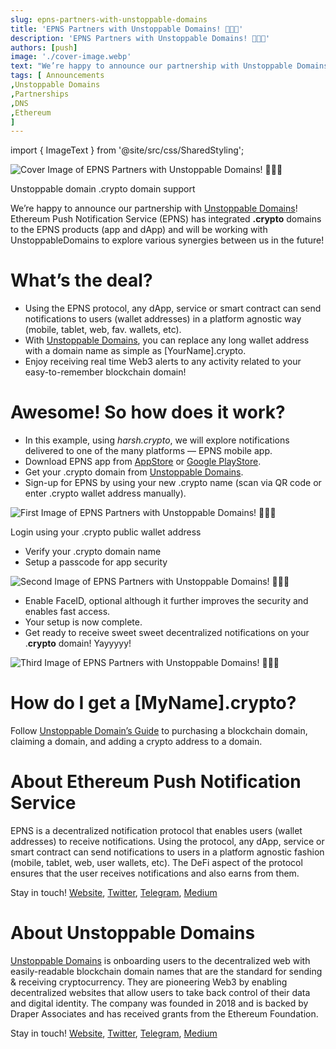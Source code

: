 ```yaml
---
slug: epns-partners-with-unstoppable-domains
title: 'EPNS Partners with Unstoppable Domains! 💖💖💖'
description: 'EPNS Partners with Unstoppable Domains! 💖💖💖'
authors: [push]
image: './cover-image.webp'
text: "We’re happy to announce our partnership with Unstoppable Domains!. Ethereum Push Notification Service (EPNS) has integrated crypto domains to the EPNS products (app and dApp) and will be working with UnstoppableDomains to explore various synergies between us in the future!"
tags: [ Announcements
,Unstoppable Domains
,Partnerships
,DNS
,Ethereum
]
---
```


import { ImageText } from '@site/src/css/SharedStyling';

![Cover Image of EPNS Partners with Unstoppable Domains! 💖💖💖](./cover-image.webp)

<!--truncate-->

Unstoppable domain .crypto domain support

We’re happy to announce our partnership with [Unstoppable Domains](https://unstoppabledomains.com/)! Ethereum Push Notification Service (EPNS) has integrated **.crypto** domains to the EPNS products (app and dApp) and will be working with UnstoppableDomains to explore various synergies between us in the future!

# What’s the deal?

- Using the EPNS protocol, any dApp, service or smart contract can send notifications to users (wallet addresses) in a platform agnostic way (mobile, tablet, web, fav. wallets, etc).
- With [Unstoppable Domains](https://get.unstoppabledomains.com/epns/), you can replace any long wallet address with a domain name as simple as \[YourName\].crypto.
- Enjoy receiving real time Web3 alerts to any activity related to your easy-to-remember blockchain domain!

# Awesome! So how does it work?

- In this example, using _harsh.crypto_, we will explore notifications delivered to one of the many platforms — EPNS mobile app.
- Download EPNS app from [AppStore](https://apps.apple.com/app/ethereum-push-service-epns/id1528614910) or [Google PlayStore](https://play.google.com/store/apps/details?id=io.epns.epns).
- Get your .crypto domain from [Unstoppable Domains](https://get.unstoppabledomains.com/epns/).
- Sign-up for EPNS by using your new .crypto name (scan via QR code or enter .crypto wallet address manually).

![First Image of EPNS Partners with Unstoppable Domains! 💖💖💖](./image-1.webp)

Login using your .crypto public wallet address

- Verify your .crypto domain name
- Setup a passcode for app security

![Second Image of EPNS Partners with Unstoppable Domains! 💖💖💖](./image-2.webp)

- Enable FaceID, optional although it further improves the security and enables fast access.
- Your setup is now complete.
- Get ready to receive sweet sweet decentralized notifications on your .**crypto** domain! Yayyyyy!

![Third Image of EPNS Partners with Unstoppable Domains! 💖💖💖](./image-3.webp)

# How do I get a \[MyName\].crypto?

Follow [Unstoppable Domain’s Guide](https://community.unstoppabledomains.com/t/unstoppable-user-journey-purchasing-a-domain-claiming-a-domain-adding-crypto-address-to-a-domain/222) to purchasing a blockchain domain, claiming a domain, and adding a crypto address to a domain.

# About Ethereum Push Notification Service

EPNS is a decentralized notification protocol that enables users (wallet addresses) to receive notifications. Using the protocol, any dApp, service or smart contract can send notifications to users in a platform agnostic fashion (mobile, tablet, web, user wallets, etc). The DeFi aspect of the protocol ensures that the user receives notifications and also earns from them.

Stay in touch! [Website](https://epns.io/), [Twitter](https://twitter.com/epnsproject), [Telegram](https://t.me/epnsproject), [Medium](https://medium.com/ethereum-push-notification-service)

# About Unstoppable Domains

[Unstoppable Domains](https://unstoppabledomains.com/) is onboarding users to the decentralized web with easily-readable blockchain domain names that are the standard for sending & receiving cryptocurrency. They are pioneering Web3 by enabling decentralized websites that allow users to take back control of their data and digital identity. The company was founded in 2018 and is backed by Draper Associates and has received grants from the Ethereum Foundation.

Stay in touch! [Website](https://unstoppabledomains.com/), [Twitter](https://twitter.com/unstoppableweb), [Telegram](https://t.me/unstoppabledomains), [Medium](https://medium.com/unstoppabledomains)
